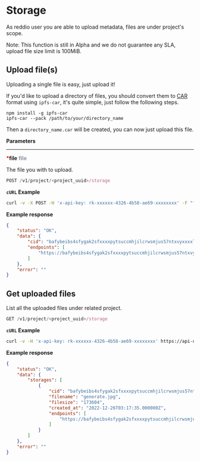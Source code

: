# Storage

As reddio user you are able to upload metadata, files are under project's scope.

Note: This function is still in Alpha and we do not guarantee any SLA, upload file size limit is 100MiB.

## Upload file(s)

Uploading a single file is easy, just upload it!

If you'd like to upload a directory of files, you should convert them to [CAR](https://ipld.io/specs/transport/car/) format using `ipfs-car`, it's quite simple, just follow the following steps.

```
npm install -g ipfs-car
ipfs-car --pack /path/to/your/directory_name
```

Then a `directory_name.car` will be created, you can now just upload this file.


**Parameters**

---
<strong style='color:red'>*</strong>**file** <strong style='color:#8792a2'>file</strong>

The file you with to upload.

```jsx
POST /v1/project/<project_uuid>/storage
```

**`cURL` Example**
```sh
curl -v -X POST -H 'x-api-key: rk-xxxxxx-4326-4b58-ae69-xxxxxxxx' -F "file=@directory_name.car" https://api-dev.reddio.com/v1/project/8e179868-c7ca-49bc-afd7-c178b7b8cf15/storage
```

**Example response**
```json
{
    "status": "OK",
    "data": {
        "cid": "bafybeibs4sfygak2sfxxxxpytsuccmhjilcrwsmjus57ntxvyxxxxlpddq",
        "endpoints": [
            "https://bafybeibs4sfygak2sfxxxxpytsuccmhjilcrwsmjus57ntxvyxxxxlpddq.ipfs.nftstorage.link/"
        ]
    },
    "error": ""
}
```

## Get uploaded files

List all the uploaded files under related project.

```jsx
GET /v1/project/<project_uuid>/storage
```

**`cURL` Example**
```sh
curl -v -H 'x-api-key: rk-xxxxxx-4326-4b58-ae69-xxxxxxxx' https://api-dev.reddio.com/v1/project/8e179868-c7ca-49bc-afd7-c178b7b8cf15/storage
```

**Example response**
```json
{
    "status": "OK",
    "data": {
        "storages": [
            {
                "cid": "bafybeibs4sfygak2sfxxxxpytsuccmhjilcrwsmjus57ntxvyxxxxlpddq",
                "filename": "generate.jpg",
                "filesize": "173604",
                "created_at": "2022-12-26T03:17:35.000000Z",
                "endpoints": [
                    "https://bafybeibs4sfygak2sfxxxxpytsuccmhjilcrwsmjus57ntxvyxxxxlpddq.ipfs.nftstorage.link/"
                ]
            }
        ]
    },
    "error": ""
}
```